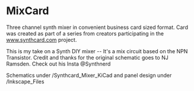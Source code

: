 # MixCard
Three channel synth mixer in convenient business card sized format.
Card was created as part of a series from creators participating in the
www.synthcard.com project.

This is my take on a Synth DIY mixer --
It's a mix circuit based 
on the NPN Transistor. Credit and thanks for
the original schematic goes to NJ Ramsden. 
Check out his Insta @Synthnerd

Schematics under /Synthcard_Mixer_KiCad and panel design under /Inkscape_Files
